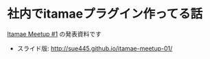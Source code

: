 # 社内でitamaeプラグイン作ってる話
[Itamae Meetup #1](http://itamae.connpass.com/event/22857/) の発表資料です

* スライド版: http://sue445.github.io/itamae-meetup-01/
